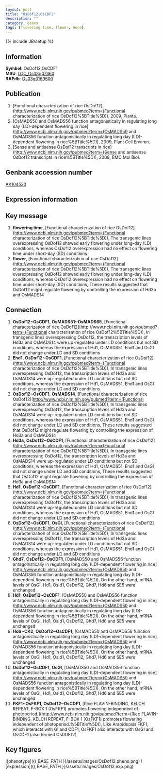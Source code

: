 ```yaml
---
layout: post
title: "OsDof12,OsCDF1"
description: ""
category: genes
tags: [flowering time, flower, Gene]
---
```

{% include JB/setup %}

## Information
__Symbol__: OsDof12,OsCDF1  
__MSU__: [LOC_Os03g07360](http://rice.plantbiology.msu.edu/cgi-bin/ORF_infopage.cgi?orf=LOC_Os03g07360)  
__RAPdb__: [Os03g0169600](http://rapdb.dna.affrc.go.jp/viewer/gbrowse_details/irgsp1?name=Os03g0169600)  

## Publication
1. [Functional characterization of rice OsDof12](http://www.ncbi.nlm.nih.gov/pubmed?term=(Functional characterization of rice OsDof12%5BTitle%5D)), 2009, Planta.
2. [OsMADS50 and OsMADS56 function antagonistically in regulating long day (LD)-dependent flowering in rice](http://www.ncbi.nlm.nih.gov/pubmed?term=(OsMADS50 and OsMADS56 function antagonistically in regulating long day (LD)-dependent flowering in rice%5BTitle%5D)), 2009, Plant Cell Environ.
3. [Sense and antisense OsDof12 transcripts in rice](http://www.ncbi.nlm.nih.gov/pubmed?term=(Sense and antisense OsDof12 transcripts in rice%5BTitle%5D)), 2008, BMC Mol Biol.

## Genbank accession number
[AK104523](http://www.ncbi.nlm.nih.gov/nuccore/AK104523)

## Expression information

## Key message
1. __flowering time__, [Functional characterization of rice OsDof12](http://www.ncbi.nlm.nih.gov/pubmed?term=(Functional characterization of rice OsDof12%5BTitle%5D)),  The transgenic lines overexpressing OsDof12 showed early flowering under long-day (LD) conditions, whereas OsDof12 overexpression had no effect on flowering time under short-day (SD) conditions
2. __flower__, [Functional characterization of rice OsDof12](http://www.ncbi.nlm.nih.gov/pubmed?term=(Functional characterization of rice OsDof12%5BTitle%5D)),  The transgenic lines overexpressing OsDof12 showed early flowering under long-day (LD) conditions, whereas OsDof12 overexpression had no effect on flowering time under short-day (SD) conditions, These results suggested that OsDof12 might regulate flowering by controlling the expression of Hd3a and OsMADS14

## Connection
1. __OsDof12~OsCDF1__, __OsMADS51~OsMADS65__, [Functional characterization of rice OsDof12](http://www.ncbi.nlm.nih.gov/pubmed?term=(Functional characterization of rice OsDof12%5BTitle%5D)),  In transgenic lines overexpressing OsDof12, the transcription levels of Hd3a and OsMADS14 were up-regulated under LD conditions but not SD conditions, whereas the expression of Hd1, OsMADS51, Ehd1 and OsGI did not change under LD and SD conditions
2. __Ehd1__, __OsDof12~OsCDF1__, [Functional characterization of rice OsDof12](http://www.ncbi.nlm.nih.gov/pubmed?term=(Functional characterization of rice OsDof12%5BTitle%5D)),  In transgenic lines overexpressing OsDof12, the transcription levels of Hd3a and OsMADS14 were up-regulated under LD conditions but not SD conditions, whereas the expression of Hd1, OsMADS51, Ehd1 and OsGI did not change under LD and SD conditions
3. __OsDof12~OsCDF1__, __OsMADS14__, [Functional characterization of rice OsDof12](http://www.ncbi.nlm.nih.gov/pubmed?term=(Functional characterization of rice OsDof12%5BTitle%5D)),  In transgenic lines overexpressing OsDof12, the transcription levels of Hd3a and OsMADS14 were up-regulated under LD conditions but not SD conditions, whereas the expression of Hd1, OsMADS51, Ehd1 and OsGI did not change under LD and SD conditions, These results suggested that OsDof12 might regulate flowering by controlling the expression of Hd3a and OsMADS14
4. __Hd3a__, __OsDof12~OsCDF1__, [Functional characterization of rice OsDof12](http://www.ncbi.nlm.nih.gov/pubmed?term=(Functional characterization of rice OsDof12%5BTitle%5D)),  In transgenic lines overexpressing OsDof12, the transcription levels of Hd3a and OsMADS14 were up-regulated under LD conditions but not SD conditions, whereas the expression of Hd1, OsMADS51, Ehd1 and OsGI did not change under LD and SD conditions, These results suggested that OsDof12 might regulate flowering by controlling the expression of Hd3a and OsMADS14
5. __Hd1__, __OsDof12~OsCDF1__, [Functional characterization of rice OsDof12](http://www.ncbi.nlm.nih.gov/pubmed?term=(Functional characterization of rice OsDof12%5BTitle%5D)),  In transgenic lines overexpressing OsDof12, the transcription levels of Hd3a and OsMADS14 were up-regulated under LD conditions but not SD conditions, whereas the expression of Hd1, OsMADS51, Ehd1 and OsGI did not change under LD and SD conditions
6. __OsDof12~OsCDF1__, __OsGI__, [Functional characterization of rice OsDof12](http://www.ncbi.nlm.nih.gov/pubmed?term=(Functional characterization of rice OsDof12%5BTitle%5D)),  In transgenic lines overexpressing OsDof12, the transcription levels of Hd3a and OsMADS14 were up-regulated under LD conditions but not SD conditions, whereas the expression of Hd1, OsMADS51, Ehd1 and OsGI did not change under LD and SD conditions
7. __Ghd7__, __OsDof12~OsCDF1__, [OsMADS50 and OsMADS56 function antagonistically in regulating long day (LD)-dependent flowering in rice](http://www.ncbi.nlm.nih.gov/pubmed?term=(OsMADS50 and OsMADS56 function antagonistically in regulating long day (LD)-dependent flowering in rice%5BTitle%5D)),  On the other hand, mRNA levels of OsGI, Hd1, OsId1, OsDof12, Ghd7, Hd6 and SE5 were unchanged
8. __Hd1__, __OsDof12~OsCDF1__, [OsMADS50 and OsMADS56 function antagonistically in regulating long day (LD)-dependent flowering in rice](http://www.ncbi.nlm.nih.gov/pubmed?term=(OsMADS50 and OsMADS56 function antagonistically in regulating long day (LD)-dependent flowering in rice%5BTitle%5D)),  On the other hand, mRNA levels of OsGI, Hd1, OsId1, OsDof12, Ghd7, Hd6 and SE5 were unchanged
9. __Hd6~CK2__, __OsDof12~OsCDF1__, [OsMADS50 and OsMADS56 function antagonistically in regulating long day (LD)-dependent flowering in rice](http://www.ncbi.nlm.nih.gov/pubmed?term=(OsMADS50 and OsMADS56 function antagonistically in regulating long day (LD)-dependent flowering in rice%5BTitle%5D)),  On the other hand, mRNA levels of OsGI, Hd1, OsId1, OsDof12, Ghd7, Hd6 and SE5 were unchanged
10. __OsDof12~OsCDF1__, __OsGI__, [OsMADS50 and OsMADS56 function antagonistically in regulating long day (LD)-dependent flowering in rice](http://www.ncbi.nlm.nih.gov/pubmed?term=(OsMADS50 and OsMADS56 function antagonistically in regulating long day (LD)-dependent flowering in rice%5BTitle%5D)),  On the other hand, mRNA levels of OsGI, Hd1, OsId1, OsDof12, Ghd7, Hd6 and SE5 were unchanged
11. __FKF1~OsFKF1__, __OsDof12~OsCDF1__, [Rice FLAVIN-BINDING, KELCH REPEAT, F-BOX 1 (OsFKF1) promotes flowering independent of photoperiod.](http://www.ncbi.nlm.nih.gov/pubmed?term=(Rice FLAVIN-BINDING, KELCH REPEAT, F-BOX 1 (OsFKF1) promotes flowering independent of photoperiod.%5BTitle%5D)),  Like Arabidopsis FKF1, which interacts with GI and CDF1, OsFKF1 also interacts with OsGI and OsCDF1 (also termed OsDOF12)

## Key figures
![phenotype]({{ BASE_PATH }}/assets/images/OsDof12.pheno.png)
![expression]({{ BASE_PATH }}/assets/images/OsDof12.exp.png)


